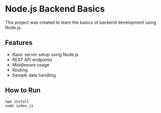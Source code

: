 # Node.js Backend Basics

This project was created to learn the basics of backend development using Node.js.

## Features

- Basic server setup using Node.js
- REST API endpoints
- Middleware usage
- Routing
- Sample data handling

## How to Run

```bash
npm install
node index.js
